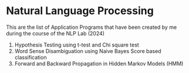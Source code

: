 
<h1> Natural Language Processing </h1>
This are the list of Application Programs that have been created by me during the course of the NLP Lab (2024)

1) Hypothesis Testing using t-test and  Chi square test
2) Word Sense Disambiguation using Naive Bayes Score based classification
3) Forward and Backward Propagation in Hidden Markov Models (HMM)



